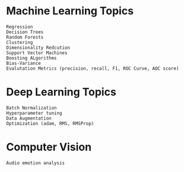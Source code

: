 # Machine Learning Topics
```
Regression
Decision Trees
Random Forests
Clustering
Dimensionality Redcution
Support Vector Machines
Boosting ALgorithms
Bias-Variance
Evalutation Metrics (precision, recall, F1, ROC Curve, AOC score)
```
# Deep Learning Topics
```
Batch Normalization
Hyperparameter tuning
Data Augmentation
Optimization (adam, RMS, RMSProp)
```
# Computer Vision
```
Audio emotion analysis

